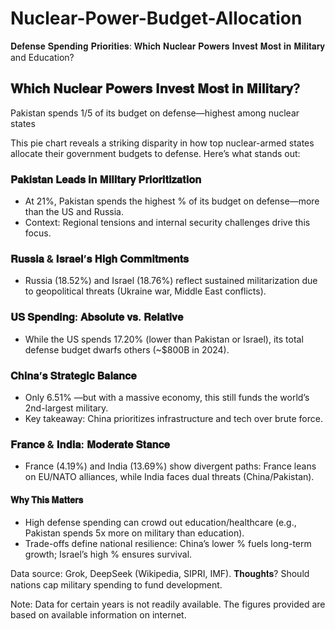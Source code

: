 # Nuclear-Power-Budget-Allocation
𝐃𝐞𝐟𝐞𝐧𝐬𝐞 𝐒𝐩𝐞𝐧𝐝𝐢𝐧𝐠 𝐏𝐫𝐢𝐨𝐫𝐢𝐭𝐢𝐞𝐬: 𝐖𝐡𝐢𝐜𝐡 𝐍𝐮𝐜𝐥𝐞𝐚𝐫 𝐏𝐨𝐰𝐞𝐫𝐬 𝐈𝐧𝐯𝐞𝐬𝐭 𝐌𝐨𝐬𝐭 𝐢𝐧 𝐌𝐢𝐥𝐢𝐭𝐚𝐫𝐲 and Education?

## 𝐖𝐡𝐢𝐜𝐡 𝐍𝐮𝐜𝐥𝐞𝐚𝐫 𝐏𝐨𝐰𝐞𝐫𝐬 𝐈𝐧𝐯𝐞𝐬𝐭 𝐌𝐨𝐬𝐭 𝐢𝐧 𝐌𝐢𝐥𝐢𝐭𝐚𝐫𝐲?

Pakistan spends 1/5 of its budget on defense—highest among nuclear states

This pie chart reveals a striking disparity in how top nuclear-armed states allocate their government budgets to defense. Here’s what stands out: 

### 𝐏𝐚𝐤𝐢𝐬𝐭𝐚𝐧 𝐋𝐞𝐚𝐝𝐬 𝐢𝐧 𝐌𝐢𝐥𝐢𝐭𝐚𝐫𝐲 𝐏𝐫𝐢𝐨𝐫𝐢𝐭𝐢𝐳𝐚𝐭𝐢𝐨𝐧
 - At 21%, Pakistan spends the highest % of its budget on defense—more than the US and Russia. 
 - Context: Regional tensions and internal security challenges drive this focus. 

### 𝐑𝐮𝐬𝐬𝐢𝐚 & 𝐈𝐬𝐫𝐚𝐞𝐥’𝐬 𝐇𝐢𝐠𝐡 𝐂𝐨𝐦𝐦𝐢𝐭𝐦𝐞𝐧𝐭𝐬
 - Russia (18.52%) and Israel (18.76%) reflect sustained militarization due to geopolitical threats (Ukraine war, Middle East conflicts). 

### 𝐔𝐒 𝐒𝐩𝐞𝐧𝐝𝐢𝐧𝐠: 𝐀𝐛𝐬𝐨𝐥𝐮𝐭𝐞 𝐯𝐬. 𝐑𝐞𝐥𝐚𝐭𝐢𝐯𝐞
 - While the US spends 17.20% (lower than Pakistan or Israel), its total defense budget dwarfs others (~$800B in 2024). 

### 𝐂𝐡𝐢𝐧𝐚’𝐬 𝐒𝐭𝐫𝐚𝐭𝐞𝐠𝐢𝐜 𝐁𝐚𝐥𝐚𝐧𝐜𝐞
 - Only 6.51% —but with a massive economy, this still funds the world’s 2nd-largest military. 
 - Key takeaway: China prioritizes infrastructure and tech over brute force. 

### 𝐅𝐫𝐚𝐧𝐜𝐞 & 𝐈𝐧𝐝𝐢𝐚: 𝐌𝐨𝐝𝐞𝐫𝐚𝐭𝐞 𝐒𝐭𝐚𝐧𝐜𝐞
 - France (4.19%) and India (13.69%) show divergent paths: France leans on EU/NATO alliances, while India faces dual threats (China/Pakistan). 

#### 𝐖𝐡𝐲 𝐓𝐡𝐢𝐬 𝐌𝐚𝐭𝐭𝐞𝐫𝐬
- High defense spending can crowd out education/healthcare (e.g., Pakistan spends 5x more on military than education). 
- Trade-offs define national resilience: China’s lower % fuels long-term growth; Israel’s high % ensures survival. 

Data source: Grok, DeepSeek (Wikipedia, SIPRI, IMF).
𝐓𝐡𝐨𝐮𝐠𝐡𝐭𝐬? Should nations cap military spending to fund development.

Note: Data for certain years is not readily available. The figures provided are based on available information on internet.
